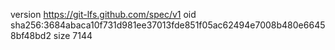 version https://git-lfs.github.com/spec/v1
oid sha256:3684abaca10f731d981ee37013fde851f05ac62494e7008b480e66458bf48bd2
size 7144
